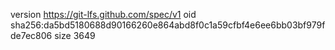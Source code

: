 version https://git-lfs.github.com/spec/v1
oid sha256:da5bd5180688d90166260e864abd8f0c1a59cfbf4e6ee6bb03bf979fde7ec806
size 3649
